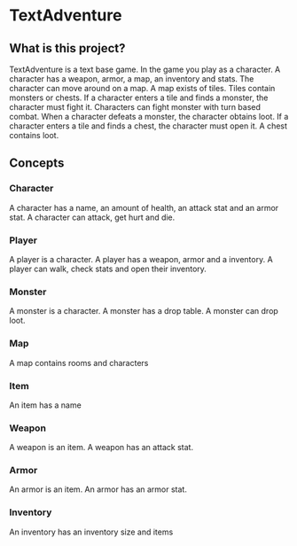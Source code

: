# TextAdventure

## What is this project?

TextAdventure is a text base game. In the game you play as a character. A character has a weapon, armor, a map, an inventory and stats. The character can move around on a map. A map exists of tiles. Tiles contain monsters or chests. If a character enters a tile and finds a monster, the character must fight it. Characters can fight monster with turn based combat. When a character defeats a monster, the character obtains loot. If a character enters a tile and finds a chest, the character must open it. A chest contains loot.




## Concepts

### Character
A character has a name, an amount of health, an attack stat and an armor stat. 
A character can attack, get hurt and die.

### Player
A player is a character. A player has a weapon, armor and a inventory. 
A player can walk, check stats and open their inventory.

### Monster
A monster is a character. A monster has a drop table.
A monster can drop loot.





### Map
A map contains rooms and characters






### Item
An item has a name

### Weapon
A weapon is an item. A weapon has an attack stat.

### Armor
An armor is an item. An armor has an armor stat.




### Inventory
An inventory has an inventory size and items







